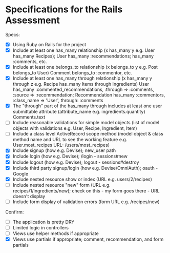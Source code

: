 # Specifications for the Rails Assessment

Specs:
- [x] Using Ruby on Rails for the project
- [x] Include at least one has_many relationship (x has_many y e.g. User has_many Recipes);
User has_many :recommendations; has_many :comments, etc.
- [x] Include at least one belongs_to relationship (x belongs_to y e.g. Post belongs_to User)
Comment belongs_to :commentor, etc.
- [x] Include at least one has_many through relationship (x has_many y through z e.g. Recipe has_many Items through Ingredients)
User has_many :commented_recommendations, :through => :comments, :source => :recommendation;
Recommendation has_many :commentors, :class_name => 'User', through: :comments
- [x] The "through" part of the has_many through includes at least one user submittable attribute (attribute_name e.g. ingredients.quantity)
Comments.text
- [ ] Include reasonable validations for simple model objects (list of model objects with validations e.g. User, Recipe, Ingredient, Item)
- [ ] Include a class level ActiveRecord scope method (model object & class method name and URL to see the working feature e.g. User.most_recipes URL: /users/most_recipes)
- [x] Include signup (how e.g. Devise); new_user path
- [x] Include login (how e.g. Devise); /login - sessions#new
- [x] Include logout (how e.g. Devise); logout - sessions#destroy
- [x] Include third party signup/login (how e.g. Devise/OmniAuth); oauth - Google
- [x] Include nested resource show or index (URL e.g. users/2/recipes)
- [ ] Include nested resource "new" form (URL e.g. recipes/1/ingredients/new); check on this - my form goes there - URL doesn't display
- [ ] Include form display of validation errors (form URL e.g. /recipes/new)

Confirm:
- [ ] The application is pretty DRY
- [ ] Limited logic in controllers
- [ ] Views use helper methods if appropriate
- [x] Views use partials if appropriate; comment, recommendation, and form partials
